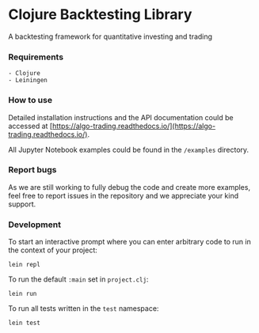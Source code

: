 # Clojure Backtesting Library

A backtesting framework for quantitative investing and trading

### Requirements

```
- Clojure
- Leiningen
```
### How to use

Detailed installation instructions and the API documentation could be accessed at [https://algo-trading.readthedocs.io/](https://algo-trading.readthedocs.io/).

All Jupyter Notebook examples could be found in the `/examples` directory.

### Report bugs

As we are still working to fully debug the code and create more examples, feel free to report issues in the repository and we appreciate your kind support.  

### Development

To start an interactive prompt where you can enter arbitrary code to run in the context of your project:
```
lein repl
```
To run the default `:main` set in `project.clj`:
```
lein run
```
To run all tests written in the `test` namespace:
```
lein test
```



